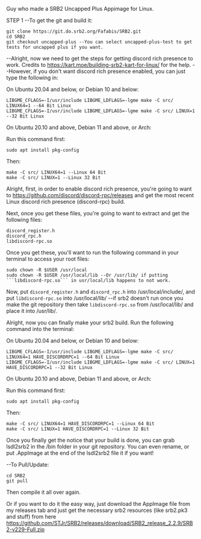 Guy who made a SRB2 Uncapped Plus Appimage for Linux.

STEP 1
--To get the git and build it:
```
git clone https://git.do.srb2.org/Fafabis/SRB2.git
cd SRB2
git checkout uncapped-plus --You can select uncapped-plus-test to get tests for uncapped plus if you want.
```

--Alright, now we need to get the steps for getting discord rich presence to work. Credits to https://kart.moe/building-srb2-kart-for-linux/ for the help.
--However, if you don't want discord rich presence enabled, you can just type the following in:

On Ubuntu 20.04 and below, or Debian 10 and below:

```
LIBGME_CFLAGS=-I/usr/include LIBGME_LDFLAGS=-lgme make -C src/ LINUX64=1 --64 Bit Linux
LIBGME_CFLAGS=-I/usr/include LIBGME_LDFLAGS=-lgme make -C src/ LINUX=1 --32 Bit Linux
```

On Ubuntu 20.10 and above, Debian 11 and above, or Arch:

Run this command first:

```
sudo apt install pkg-config
```

Then:

```
make -C src/ LINUX64=1 --Linux 64 Bit
make -C src/ LINUX=1 --Linux 32 Bit
```

Alright, first, in order to enable discord rich presence, you're going to want to https://github.com/discord/discord-rpc/releases and get the most recent Linux discord rich presence (discord-rpc) build.

Next, once you get these files, you're going to want to extract and get the following files:

```
discord_register.h
discord_rpc.h
libdiscord-rpc.so
```

Once you get these, you'll want to run the following command in your terminal to access your root files:

```
sudo chown -R $USER /usr/local
sudo chown -R $USER /usr/local/lib --Or /usr/lib/ if putting ```libdiscord-rpc.so``` in usr/local/lib happens to not work.
```

Now, put ```discord_register.h``` and ```discord_rpc.h``` into /usr/local/include/, and put ```libdiscord-rpc.so``` into /usr/local/lib/ --if srb2 doesn't run once you make the git repository then take ```libdiscord-rpc.so``` from /usr/local/lib/ and place it into /usr/lib/.

Alright, now you can finally make your srb2 build. Run the following command into the terminal:

On Ubuntu 20.04 and below, or Debian 10 and below:

```
LIBGME_CFLAGS=-I/usr/include LIBGME_LDFLAGS=-lgme make -C src/ LINUX64=1 HAVE_DISCORDRPC=1 --64 Bit Linux
LIBGME_CFLAGS=-I/usr/include LIBGME_LDFLAGS=-lgme make -C src/ LINUX=1 HAVE_DISCORDRPC=1 --32 Bit Linux
```

On Ubuntu 20.10 and above, Debian 11 and above, or Arch:

Run this command first:

```
sudo apt install pkg-config
```

Then:

```
make -C src/ LINUX64=1 HAVE_DISCORDRPC=1 --Linux 64 Bit
make -C src/ LINUX=1 HAVE_DISCORDRPC=1 --Linux 32 Bit

```

Once you finally get the notice that your build is done, you can grab lsdl2srb2 in the /bin folder in your git repository.
You can even rename, or put .AppImage at the end of the lsdl2srb2 file it if you want!

--To Pull/Update:

```
cd SRB2
git pull
```

Then compile it all over again.

Or if you want to do it the easy way, just download the AppImage file from my releases tab and just get the necessary srb2 resources (like srb2.pk3 and stuff) from here https://github.com/STJr/SRB2/releases/download/SRB2_release_2.2.9/SRB2-v229-Full.zip
